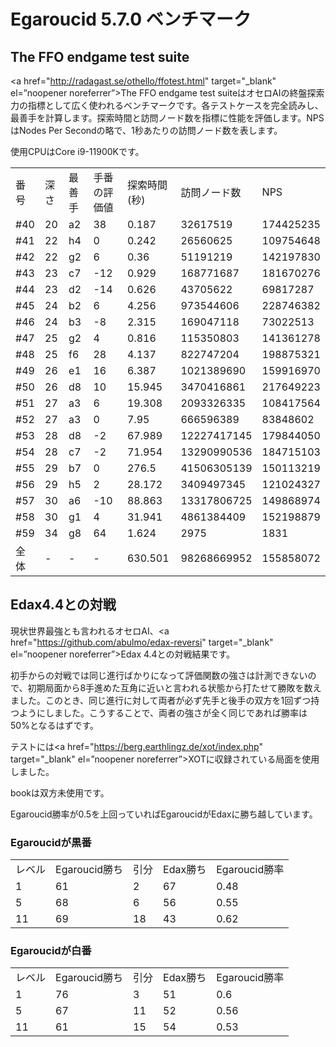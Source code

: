 # Egaroucid 5.7.0 ベンチマーク

## The FFO endgame test suite

<a href="http://radagast.se/othello/ffotest.html" target="_blank" el=”noopener noreferrer”>The FFO endgame test suite</a>はオセロAIの終盤探索力の指標として広く使われるベンチマークです。各テストケースを完全読みし、最善手を計算します。探索時間と訪問ノード数を指標に性能を評価します。NPSはNodes Per Secondの略で、1秒あたりの訪問ノード数を表します。

使用CPUはCore i9-11900Kです。

<table>
<tr>
<td>番号</td>
<td>深さ</td>
<td>最善手</td>
<td>手番の評価値</td>
<td>探索時間(秒)</td>
<td>訪問ノード数</td>
<td>NPS</td>
</tr>
<tr>
<td>#40</td>
<td>20</td>
<td>a2</td>
<td>38</td>
<td>0.187</td>
<td>32617519</td>
<td>174425235</td>
</tr>
<tr>
<td>#41</td>
<td>22</td>
<td>h4</td>
<td>0</td>
<td>0.242</td>
<td>26560625</td>
<td>109754648</td>
</tr>
<tr>
<td>#42</td>
<td>22</td>
<td>g2</td>
<td>6</td>
<td>0.36</td>
<td>51191219</td>
<td>142197830</td>
</tr>
<tr>
<td>#43</td>
<td>23</td>
<td>c7</td>
<td>-12</td>
<td>0.929</td>
<td>168771687</td>
<td>181670276</td>
</tr>
<tr>
<td>#44</td>
<td>23</td>
<td>d2</td>
<td>-14</td>
<td>0.626</td>
<td>43705622</td>
<td>69817287</td>
</tr>
<tr>
<td>#45</td>
<td>24</td>
<td>b2</td>
<td>6</td>
<td>4.256</td>
<td>973544606</td>
<td>228746382</td>
</tr>
<tr>
<td>#46</td>
<td>24</td>
<td>b3</td>
<td>-8</td>
<td>2.315</td>
<td>169047118</td>
<td>73022513</td>
</tr>
<tr>
<td>#47</td>
<td>25</td>
<td>g2</td>
<td>4</td>
<td>0.816</td>
<td>115350803</td>
<td>141361278</td>
</tr>
<tr>
<td>#48</td>
<td>25</td>
<td>f6</td>
<td>28</td>
<td>4.137</td>
<td>822747204</td>
<td>198875321</td>
</tr>
<tr>
<td>#49</td>
<td>26</td>
<td>e1</td>
<td>16</td>
<td>6.387</td>
<td>1021389690</td>
<td>159916970</td>
</tr>
<tr>
<td>#50</td>
<td>26</td>
<td>d8</td>
<td>10</td>
<td>15.945</td>
<td>3470416861</td>
<td>217649223</td>
</tr>
<tr>
<td>#51</td>
<td>27</td>
<td>a3</td>
<td>6</td>
<td>19.308</td>
<td>2093326335</td>
<td>108417564</td>
</tr>
<tr>
<td>#52</td>
<td>27</td>
<td>a3</td>
<td>0</td>
<td>7.95</td>
<td>666596389</td>
<td>83848602</td>
</tr>
<tr>
<td>#53</td>
<td>28</td>
<td>d8</td>
<td>-2</td>
<td>67.989</td>
<td>12227417145</td>
<td>179844050</td>
</tr>
<tr>
<td>#54</td>
<td>28</td>
<td>c7</td>
<td>-2</td>
<td>71.954</td>
<td>13290990536</td>
<td>184715103</td>
</tr>
<tr>
<td>#55</td>
<td>29</td>
<td>b7</td>
<td>0</td>
<td>276.5</td>
<td>41506305139</td>
<td>150113219</td>
</tr>
<tr>
<td>#56</td>
<td>29</td>
<td>h5</td>
<td>2</td>
<td>28.172</td>
<td>3409497345</td>
<td>121024327</td>
</tr>
<tr>
<td>#57</td>
<td>30</td>
<td>a6</td>
<td>-10</td>
<td>88.863</td>
<td>13317806725</td>
<td>149868974</td>
</tr>
<tr>
<td>#58</td>
<td>30</td>
<td>g1</td>
<td>4</td>
<td>31.941</td>
<td>4861384409</td>
<td>152198879</td>
</tr>
<tr>
<td>#59</td>
<td>34</td>
<td>g8</td>
<td>64</td>
<td>1.624</td>
<td>2975</td>
<td>1831</td>
</tr>
<tr>
<td>全体</td>
<td>-</td>
<td>-</td>
<td>-</td>
<td>630.501</td>
<td>98268669952</td>
<td>155858072</td>
</tr>
</table>






## Edax4.4との対戦

現状世界最強とも言われるオセロAI、<a href="https://github.com/abulmo/edax-reversi" target="_blank" el=”noopener noreferrer”>Edax 4.4</a>との対戦結果です。

初手からの対戦では同じ進行ばかりになって評価関数の強さは計測できないので、初期局面から8手進めた互角に近いと言われる状態から打たせて勝敗を数えました。このとき、同じ進行に対して両者が必ず先手と後手の双方を1回ずつ持つようにしました。こうすることで、両者の強さが全く同じであれば勝率は50%となるはずです。

テストには<a href="https://berg.earthlingz.de/xot/index.php" target="_blank" el=”noopener noreferrer”>XOT</a>に収録されている局面を使用しました。

bookは双方未使用です。

Egaroucid勝率が0.5を上回っていればEgaroucidがEdaxに勝ち越しています。

### Egaroucidが黒番

<table>
<tr>
<td>レベル</td>
<td>Egaroucid勝ち</td>
<td>引分</td>
<td>Edax勝ち</td>
<td>Egaroucid勝率</td>
</tr>
<tr>
<td>1</td>
<td>61</td>
<td>2</td>
<td>67</td>
<td>0.48</td>
</tr>
<tr>
<td>5</td>
<td>68</td>
<td>6</td>
<td>56</td>
<td>0.55</td>
</tr>
<tr>
<td>11</td>
<td>69</td>
<td>18</td>
<td>43</td>
<td>0.62</td>
</tr>
</table>



### Egaroucidが白番

<table>
<tr>
<td>レベル</td>
<td>Egaroucid勝ち</td>
<td>引分</td>
<td>Edax勝ち</td>
<td>Egaroucid勝率</td>
</tr>
<tr>
<td>1</td>
<td>76</td>
<td>3</td>
<td>51</td>
<td>0.6</td>
</tr>
<tr>
<td>5</td>
<td>67</td>
<td>11</td>
<td>52</td>
<td>0.56</td>
</tr>
<tr>
<td>11</td>
<td>61</td>
<td>15</td>
<td>54</td>
<td>0.53</td>
</tr>
</table>
